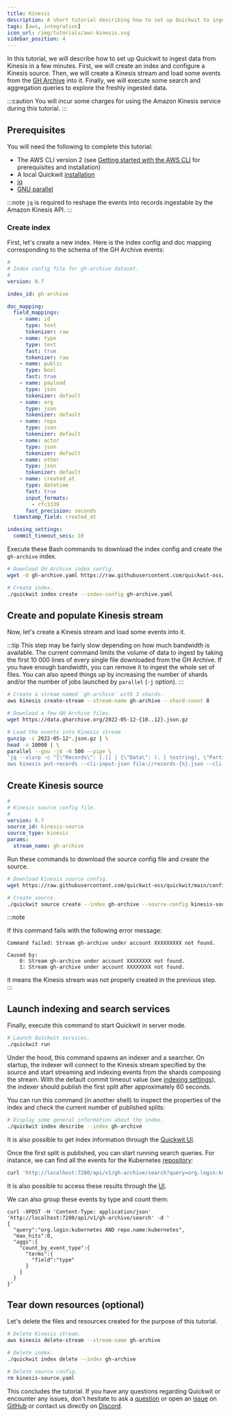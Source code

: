 ```yaml
---
title: Kinesis
description: A short tutorial describing how to set up Quickwit to ingest data from Kinesis in a few minutes
tags: [aws, integration]
icon_url: /img/tutorials/aws-kinesis.svg
sidebar_position: 4
---
```


In this tutorial, we will describe how to set up Quickwit to ingest data from Kinesis in a few minutes. First, we will create an index and configure a Kinesis source. Then, we will create a Kinesis stream and load some events from the [GH Archive](https://www.gharchive.org/) into it. Finally, we will execute some search and aggregation queries to explore the freshly ingested data.

:::caution
You will incur some charges for using the Amazon Kinesis service during this tutorial.
:::

## Prerequisites

You will need the following to complete this tutorial:
- The AWS CLI version 2 (see [Getting started with the AWS CLI](https://docs.aws.amazon.com/cli/latest/userguide/getting-started-prereqs.html) for prerequisites and installation)
- A local Quickwit [installation](/docs/get-started/installation.md)
- [jq](https://stedolan.github.io/jq/download/)
- [GNU parallel](https://www.gnu.org/software/parallel/)

:::note
`jq` is required to reshape the events into records ingestable by the Amazon Kinesis API.
:::

### Create index

First, let's create a new index. Here is the index config and doc mapping corresponding to the schema of the GH Archive events:

```yaml title="index-config.yaml"
#
# Index config file for gh-archive dataset.
#
version: 0.7

index_id: gh-archive

doc_mapping:
  field_mappings:
    - name: id
      type: text
      tokenizer: raw
    - name: type
      type: text
      fast: true
      tokenizer: raw
    - name: public
      type: bool
      fast: true
    - name: payload
      type: json
      tokenizer: default
    - name: org
      type: json
      tokenizer: default
    - name: repo
      type: json
      tokenizer: default
    - name: actor
      type: json
      tokenizer: default
    - name: other
      type: json
      tokenizer: default
    - name: created_at
      type: datetime
      fast: true
      input_formats:
        - rfc3339
      fast_precision: seconds
  timestamp_field: created_at

indexing_settings:
  commit_timeout_secs: 10

```

Execute these Bash commands to download the index config and create the `gh-archive` index.

```bash
# Download GH Archive index config.
wget -O gh-archive.yaml https://raw.githubusercontent.com/quickwit-oss/quickwit/main/config/tutorials/gh-archive/index-config.yaml

# Create index.
./quickwit index create --index-config gh-archive.yaml
```


## Create and populate Kinesis stream

Now, let's create a Kinesis stream and load some events into it.

:::tip
This step may be fairly slow depending on how much bandwidth is available. The current command limits the volume of data to ingest by taking the first 10 000 lines of every single file downloaded from the GH Archive. If you have enough bandwidth, you can remove it to ingest the whole set of files. You can also speed things up by increasing the number of shards and/or the number of jobs launched by `parallel` (`-j` option).
:::

```bash
# Create a stream named `gh-archive` with 3 shards.
aws kinesis create-stream --stream-name gh-archive --shard-count 8

# Download a few GH Archive files.
wget https://data.gharchive.org/2022-05-12-{10..12}.json.gz

# Load the events into Kinesis stream
gunzip -c 2022-05-12*.json.gz | \
head -n 10000 | \
parallel --gnu -j8 -N 500 --pipe \
'jq --slurp -c "{\"Records\": [.[] | {\"Data\": (. | tostring), \"PartitionKey\": .id }], \"StreamName\": \"gh-archive\"}" > records-{%}.json && \
aws kinesis put-records --cli-input-json file://records-{%}.json --cli-binary-format raw-in-base64-out >> out.log'
```

## Create Kinesis source

```yaml title="kinesis-source.yaml"
#
# Kinesis source config file.
#
version: 0.7
source_id: kinesis-source
source_type: kinesis
params:
  stream_name: gh-archive
```

Run these commands to download the source config file and create the source.

```bash
# Download Kinesis source config.
wget https://raw.githubusercontent.com/quickwit-oss/quickwit/main/config/tutorials/gh-archive/kinesis-source.yaml

# Create source.
./quickwit source create --index gh-archive --source-config kinesis-source.yaml
```

:::note

If this command fails with the following error message:
```
Command failed: Stream gh-archive under account XXXXXXXXX not found.

Caused by:
    0: Stream gh-archive under account XXXXXXXX not found.
    1: Stream gh-archive under account XXXXXXXX not found.
```

it means the Kinesis stream was not properly created in the previous step.
:::

## Launch indexing and search services

Finally, execute this command to start Quickwit in server mode.

```bash
# Launch Quickwit services.
./quickwit run
```

Under the hood, this command spawns an indexer and a searcher. On startup, the indexer will connect to the Kinesis stream specified by the source and start streaming and indexing events from the shards composing the stream. With the default commit timeout value (see [indexing settings](../configuration/index-config#indexing-settings)), the indexer should publish the first split after approximately 60 seconds.

You can run this command (in another shell) to inspect the properties of the index and check the current number of published splits:

```bash
# Display some general information about the index.
./quickwit index describe --index gh-archive
```

It is also possible to get index information through the [Quickwit UI](http://localhost:7280/ui/indexes/gh-archive).

Once the first split is published, you can start running search queries. For instance, we can find all the events for the Kubernetes [repository](https://github.com/kubernetes/kubernetes):

```bash
curl 'http://localhost:7280/api/v1/gh-archive/search?query=org.login:kubernetes%20AND%20repo.name:kubernetes'
```

It is also possible to access these results through the [UI](http://localhost:7280/ui/search?query=org.login%3Akubernetes+AND+repo.name%3Akubernetes&index_id=gh-archive&max_hits=10).

We can also group these events by type and count them:

```
curl -XPOST -H 'Content-Type: application/json' 'http://localhost:7280/api/v1/gh-archive/search' -d '
{
  "query":"org.login:kubernetes AND repo.name:kubernetes",
  "max_hits":0,
  "aggs":{
    "count_by_event_type":{
      "terms":{
        "field":"type"
      }
    }
  }
}'
```

## Tear down resources (optional)

Let's delete the files and resources created for the purpose of this tutorial.

```bash
# Delete Kinesis stream.
aws kinesis delete-stream --stream-name gh-archive

# Delete index.
./quickwit index delete --index gh-archive

# Delete source config.
rm kinesis-source.yaml
```

This concludes the tutorial. If you have any questions regarding Quickwit or encounter any issues, don't hesitate to ask a [question](https://github.com/quickwit-oss/quickwit/discussions) or open an [issue](https://github.com/quickwit-oss/quickwit/issues) on [GitHub](https://github.com/quickwit-oss/quickwit) or contact us directly on [Discord](https://discord.com/invite/MT27AG5EVE).
